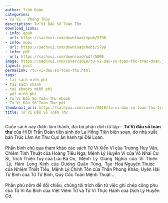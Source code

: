 ```yaml
---
author: Trần Đoàn
categories:
- Tử Vi - Phong Thủy
description: Tử Vi Đẩu Số Toàn Thư
download_links:
- info: epub
  url: https://sachvui.com/download/epub/5798
- info: mobi
  url: https://sachvui.com/download/mobi/5799
- info: pdf
  url: https://sachvui.com/download/pdf/5800
image: https://sachvui.com/cover/2018/tu-vi-dau-so-toan-thu-tran-doan.jpg
layout: post
permalink: /tu-vi-dau-so-toan-thu.html
tags:
- tải sách miễn phí
- tải sách nhanh
- tải ebooks miễn phí
- pdf miễn phí
- Tử Vi Đẩu Số Toàn Thư ebook
- Tử Vi Đẩu Số Toàn Thư pdf
thumbnail_url: https://sachvui.com/cover/2018/tu-vi-dau-so-toan-thu-tran-doan.jpg
title: Tử Vi Đẩu Số Toàn Thư
---
```


 <div class="item-desc text-justify"> <p>Cuốn sách này được làm thành, đại bộ phận dịch từ tập :  <strong>Tử Vi đẩu số toàn thư</strong> của Hi Di Trần Đoàn tiên sinh do La Hồng Tiên biên soạn, do nhà xuất bản Trúc Lâm An Thư Cục ấn hành tại Đài Loan.<br><br>Phần bình chú qua tham khảo các sách Tử Vi Xiến Vi của Trương Huy Văn, Chiêm Tinh Thuật của Hoàng Tiểu Nga, Mệnh Lý Huyền Vi của Vô Nhai Cư Sĩ, Trích Thiên Tuỷ của Lưu Bá On,  Mệnh  Lý  Giảng  Nghĩa  của  Vi  Thiên  Lý,  Hám  Long  Kinh  của  Dương  Quân  Tùng,  Tạo  Hoá Nguyên Thược của Nhiệm Thiết Tiều, Mệnh Lý Chính Tôn của Thần Phong Khảo, Uyên Hải Từ Bình của Từ Tử Bình, Quỷ Cốc Toán Mệnh Thuật …<br><br>Phần phú nôm để đối chiếu, chúng tôi trích dẫn từ việc ghi chép công phu của Tử Vi Ao Bích của Việt Viêm Tử và Tử Vi Thực Hành của Dịch Lý Huyền Cơ.<br> </p> </div>